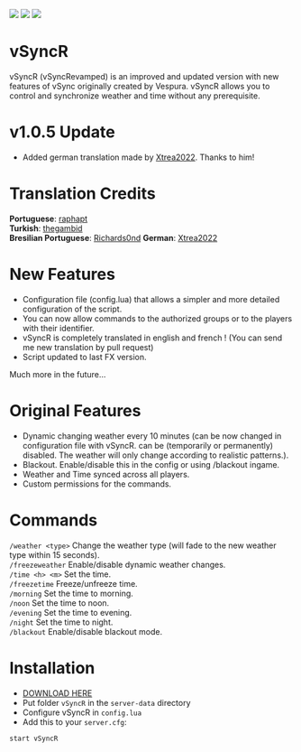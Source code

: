 [<img src="https://img.shields.io/github/v/release/KalinkaGit/vSyncR">]() [<img src="https://img.shields.io/github/issues/KalinkaGit/vSyncR">](https://github.com/KalinkaGit/vSyncR/issues) [<img src="https://img.shields.io/github/downloads/KalinkaGit/vSyncR/total">](https://github.com/KalinkaGit/vSyncR/releases)

# vSyncR
vSyncR (vSyncRevamped) is an improved and updated version with new features of vSync originally created by Vespura. 
vSyncR allows you to control and synchronize weather and time without any prerequisite.

# v1.0.5 Update
- Added german translation made by [Xtrea2022](https://github.com/Xtrea2022). Thanks to him!

# Translation Credits
**Portuguese**: [raphapt](https://github.com/raphapt)\
**Turkish**: [thegambid](https://github.com/thegambid)\
**Bresilian Portuguese**: [Richards0nd](https://github.com/Richards0nd)
**German**: [Xtrea2022](https://github.com/Xtrea2022)

# New Features
- Configuration file (config.lua) that allows a simpler and more detailed configuration of the script.
- You can now allow commands to the authorized groups or to the players with their identifier.
- vSyncR is completely translated in english and french ! (You can send me new translation by pull request)
- Script updated to last FX version.

Much more in the future...
# Original Features
- Dynamic changing weather every 10 minutes (can be now changed in configuration file with vSyncR. can be (temporarily or permanently) disabled. The weather will only change according to realistic patterns.).
- Blackout. Enable/disable this in the config or using /blackout ingame.
- Weather and Time synced across all players.
- Custom permissions for the commands.

# Commands
`/weather <type>` Change the weather type (will fade to the new weather type within 15 seconds).\
`/freezeweather` Enable/disable dynamic weather changes.\
`/time <h> <m>` Set the time.\
`/freezetime` Freeze/unfreeze time.\
`/morning` Set the time to morning.\
`/noon` Set the time to noon.\
`/evening` Set the time to evening.\
`/night` Set the time to night.\
`/blackout` Enable/disable blackout mode.

# Installation
- [DOWNLOAD HERE](https://github.com/KalinkaGit/vSyncR/releases)
- Put folder `vSyncR` in the `server-data` directory
- Configure vSyncR in `config.lua`
- Add this to your `server.cfg`: 
```
start vSyncR
```
